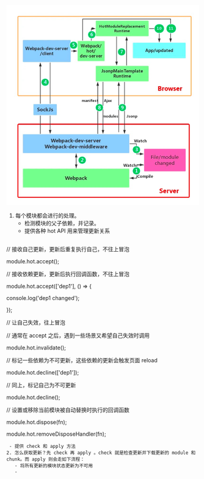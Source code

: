![image.png](https://raw.githubusercontent.com/jeasonnow/pics/main/202304271612522.png)
1. 每个模块都会进行的处理。
   - 检测模块的父子依赖，并记录。
   - 提供各种 hot API 用来管理更新关系 
     ```javascript
// 接收自己更新，更新后重复执行自己，不往上冒泡

module.hot.accept();

  

// 接收依赖更新，更新后执行回调函数，不往上冒泡

module.hot.accept(['dep1'], () => {

console.log('dep1 changed');

});

  

// 让自己失效，往上冒泡

// 通常在 accept 之后，遇到一些场景又希望自己失效时调用

module.hot.invalidate();

  

// 标记一些依赖为不可更新，这些依赖的更新会触发页面 reload

module.hot.decline(['dep1']);

// 同上，标记自己为不可更新

module.hot.decline();

  

// 设置或移除当前模块被自动替换时执行的回调函数

module.hot.dispose(fn);

module.hot.removeDisposeHandler(fn);
```
 - 提供 check 和 apply 方法
2. 怎么获取更新？先 check 再 apply 。check 就是检查更新并下载更新的 module 和 chunk。而 apply 则会走如下流程：
   - 将所有更新的模块状态更新为不可用
   - 